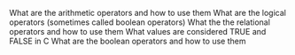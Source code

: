 What are the arithmetic operators and how to use them
What are the logical operators (sometimes called boolean operators) 
What the the relational operators and how to use them
What values are considered TRUE and FALSE in C
What are the boolean operators and how to use them
